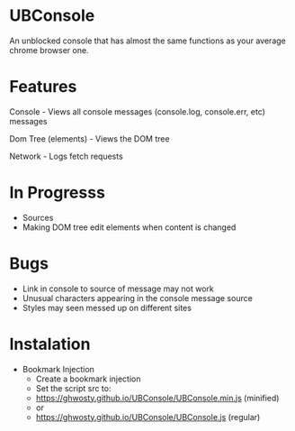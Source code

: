 # UBConsole

An unblocked console that has almost the same functions as your average chrome browser one.

# Features

Console - Views all console messages (console.log, console.err, etc) messages

Dom Tree (elements) - Views the DOM tree

Network - Logs fetch requests

# In Progresss
- Sources
- Making DOM tree edit elements when content is changed

# Bugs
- Link in console to source of message may not work
- Unusual characters appearing in the console message source
- Styles may seen messed up on different sites


# Instalation

- Bookmark Injection
  - Create a bookmark injection
  - Set the script src to:
  - https://ghwosty.github.io/UBConsole/UBConsole.min.js (minified)
  - or
  - https://ghwosty.github.io/UBConsole/UBConsole.js (regular)

